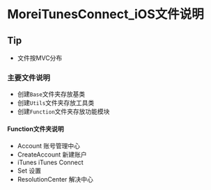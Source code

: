 #  MoreiTunesConnect_iOS文件说明


## Tip
- 文件按MVC分布

### 主要文件说明
- 创建```Base```文件夹存放基类
- 创建```Utils```文件夹存放工具类
- 创建```Function```文件夹存放功能模块

#### Function文件夹说明
- Account   账号管理中心
- CreateAccount 新建账户
- iTunes    iTunes Connect
- Set           设置
- ResolutionCenter  解决中心
